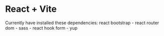# React + Vite

Currently have installed these dependencies: react bootstrap - react router dom - sass - react hook form - yup
